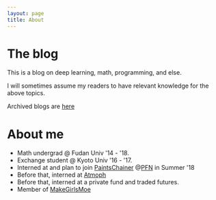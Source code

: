 ```yaml
---
layout: page
title: About
---
```


# The blog

This is a blog on deep learning, math, programming, and else.

I will sometimes assume my readers to have relevant knowledge for the above topics.

Archived blogs are [here](https://hanezu.github.io/menu/archive.html)

# About me

- Math undergrad @ Fudan Univ '14 \- '18. 
- Exchange student @ Kyoto Univ '16 \- '17. 
- Interned at and plan to join [PaintsChainer](http://paintschainer.preferred.tech/index_en.html) @[PFN](https://www.preferred-networks.jp/) in Summer '18
- Before that, interned at [Atmoph](https://atmoph.com/en)
- Before that, interned at a private fund and traded futures.
- Member of [MakeGirlsMoe](http://make.girls.moe/)

